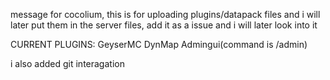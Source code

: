 message for cocolium, this is for uploading plugins/datapack files and i will later put them in the server files,
add it as a issue and i will later look into it

CURRENT PLUGINS:
GeyserMC
DynMap
Admingui(command is /admin)

i also added git interagation
